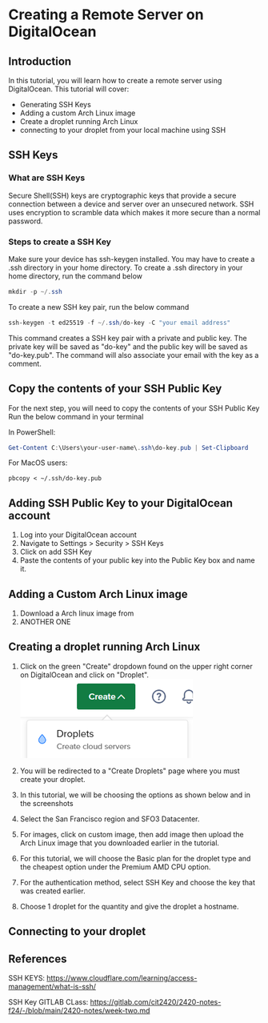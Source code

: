 # Creating a Remote Server on DigitalOcean

## Introduction
In this tutorial, you will learn how to create a remote server using DigitalOcean. This tutorial will cover:
- Generating SSH Keys
- Adding a custom Arch Linux image
- Create a droplet running Arch Linux
- connecting to your droplet from your local machine using SSH
## SSH Keys
### What are SSH Keys
Secure Shell(SSH) keys are cryptographic keys that provide a secure connection between a device and server over an unsecured network. SSH uses encryption to scramble data which makes it more secure than a normal password.
### Steps to create a SSH Key
Make sure your device has ssh-keygen installed.
You may have to create a .ssh directory in your home directory. To create a .ssh directory in your home directory, run the command below
```powershell
mkdir -p ~/.ssh
```
To create a new SSH key pair, run the below command
```powershell
ssh-keygen -t ed25519 -f ~/.ssh/do-key -C "your email address"
```
This command creates a SSH key pair with a private and public key. The private key will be saved as "do-key" and the public key will be saved as "do-key.pub". The command will also associate your email with the key as a comment.

## Copy the contents of your SSH Public Key
For the next step, you will need to copy the contents of your SSH Public Key
Run the below command in your terminal

In PowerShell:
```powershell
Get-Content C:\Users\your-user-name\.ssh\do-key.pub | Set-Clipboard
```
For MacOS users:
``` 
pbcopy < ~/.ssh/do-key.pub
```
## Adding SSH Public Key to your DigitalOcean account
1. Log into your DigitalOcean account
2. Navigate to Settings > Security > SSH Keys
3. Click on add SSH Key
4. Paste the contents of your public key into the Public Key box and name it. 
## Adding a Custom Arch Linux image
1. Download a Arch linux image from 
2. ANOTHER ONE
## Creating a droplet running Arch Linux
1. Click on the green "Create" dropdown found on the upper right corner on DigitalOcean and click on "Droplet".
![](Images/CreateDroplet.png)
3. You will be redirected to a "Create Droplets" page where you must create your droplet.
4. In this tutorial, we will be choosing the options as shown below and in the screenshots
5. Select the San Francisco region and SFO3 Datacenter.

7. For images, click on custom image, then add image then upload the Arch Linux image that you downloaded earlier in the tutorial.
8. For this tutorial, we will choose the Basic plan for the droplet type and the cheapest option under the Premium AMD CPU option.
9. For the authentication method, select SSH Key and choose the key that was created earlier.
10. Choose 1 droplet for the quantity and give the droplet a hostname.

## Connecting to your droplet
## References

SSH KEYS: https://www.cloudflare.com/learning/access-management/what-is-ssh/

SSH Key GITLAB CLass: https://gitlab.com/cit2420/2420-notes-f24/-/blob/main/2420-notes/week-two.md